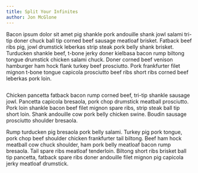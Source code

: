 ```yaml
---
title: Split Your Infinites
author: Jon McGlone
---
```


Bacon ipsum dolor sit amet pig shankle pork andouille shank jowl salami tri-tip doner chuck ball tip corned beef sausage meatloaf brisket. Fatback beef ribs pig, jowl drumstick leberkas strip steak pork belly shank brisket. Turducken shankle beef, t-bone jerky doner kielbasa bacon rump biltong tongue drumstick chicken salami chuck. Doner corned beef venison hamburger ham hock flank turkey beef prosciutto. Pork frankfurter filet mignon t-bone tongue capicola prosciutto beef ribs short ribs corned beef leberkas pork loin.

<img class="img-circle left" data-src="js/holder.js/200x200"> 

Chicken pancetta fatback bacon rump corned beef, tri-tip shankle sausage jowl. Pancetta capicola bresaola, pork chop drumstick meatball prosciutto. Pork loin shankle bacon beef filet mignon spare ribs, strip steak ball tip short loin. Shank andouille cow pork belly chicken swine. Boudin sausage prosciutto shoulder bresaola.

Rump turducken pig bresaola pork belly salami. Turkey pig pork tongue, pork chop beef shoulder chicken frankfurter tail biltong. Beef ham hock meatball cow chuck shoulder, ham pork belly meatloaf bacon rump bresaola. Tail spare ribs meatloaf tenderloin. Biltong short ribs brisket ball tip pancetta, fatback spare ribs doner andouille filet mignon pig capicola jerky meatloaf drumstick.

